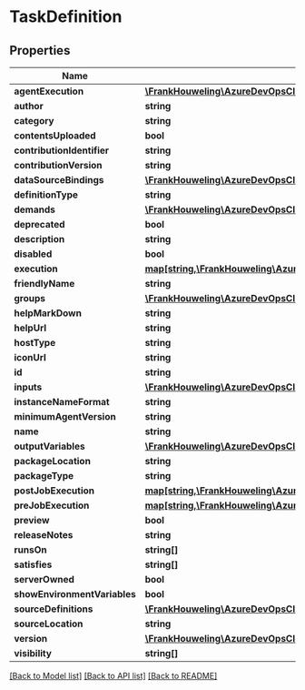 # TaskDefinition

## Properties
Name | Type | Description | Notes
------------ | ------------- | ------------- | -------------
**agentExecution** | [**\FrankHouweling\AzureDevOpsClient\DistributedTask\Model\TaskExecution**](TaskExecution.md) |  | [optional] 
**author** | **string** |  | [optional] 
**category** | **string** |  | [optional] 
**contentsUploaded** | **bool** |  | [optional] 
**contributionIdentifier** | **string** |  | [optional] 
**contributionVersion** | **string** |  | [optional] 
**dataSourceBindings** | [**\FrankHouweling\AzureDevOpsClient\DistributedTask\Model\DataSourceBinding[]**](DataSourceBinding.md) |  | [optional] 
**definitionType** | **string** |  | [optional] 
**demands** | [**\FrankHouweling\AzureDevOpsClient\DistributedTask\Model\Demand[]**](Demand.md) |  | [optional] 
**deprecated** | **bool** |  | [optional] 
**description** | **string** |  | [optional] 
**disabled** | **bool** |  | [optional] 
**execution** | [**map[string,\FrankHouweling\AzureDevOpsClient\DistributedTask\Model\JObject]**](JObject.md) |  | [optional] 
**friendlyName** | **string** |  | [optional] 
**groups** | [**\FrankHouweling\AzureDevOpsClient\DistributedTask\Model\TaskGroupDefinition[]**](TaskGroupDefinition.md) |  | [optional] 
**helpMarkDown** | **string** |  | [optional] 
**helpUrl** | **string** |  | [optional] 
**hostType** | **string** |  | [optional] 
**iconUrl** | **string** |  | [optional] 
**id** | **string** |  | [optional] 
**inputs** | [**\FrankHouweling\AzureDevOpsClient\DistributedTask\Model\TaskInputDefinition[]**](TaskInputDefinition.md) |  | [optional] 
**instanceNameFormat** | **string** |  | [optional] 
**minimumAgentVersion** | **string** |  | [optional] 
**name** | **string** |  | [optional] 
**outputVariables** | [**\FrankHouweling\AzureDevOpsClient\DistributedTask\Model\TaskOutputVariable[]**](TaskOutputVariable.md) |  | [optional] 
**packageLocation** | **string** |  | [optional] 
**packageType** | **string** |  | [optional] 
**postJobExecution** | [**map[string,\FrankHouweling\AzureDevOpsClient\DistributedTask\Model\JObject]**](JObject.md) |  | [optional] 
**preJobExecution** | [**map[string,\FrankHouweling\AzureDevOpsClient\DistributedTask\Model\JObject]**](JObject.md) |  | [optional] 
**preview** | **bool** |  | [optional] 
**releaseNotes** | **string** |  | [optional] 
**runsOn** | **string[]** |  | [optional] 
**satisfies** | **string[]** |  | [optional] 
**serverOwned** | **bool** |  | [optional] 
**showEnvironmentVariables** | **bool** |  | [optional] 
**sourceDefinitions** | [**\FrankHouweling\AzureDevOpsClient\DistributedTask\Model\TaskSourceDefinition[]**](TaskSourceDefinition.md) |  | [optional] 
**sourceLocation** | **string** |  | [optional] 
**version** | [**\FrankHouweling\AzureDevOpsClient\DistributedTask\Model\TaskVersion**](TaskVersion.md) |  | [optional] 
**visibility** | **string[]** |  | [optional] 

[[Back to Model list]](../README.md#documentation-for-models) [[Back to API list]](../README.md#documentation-for-api-endpoints) [[Back to README]](../README.md)


